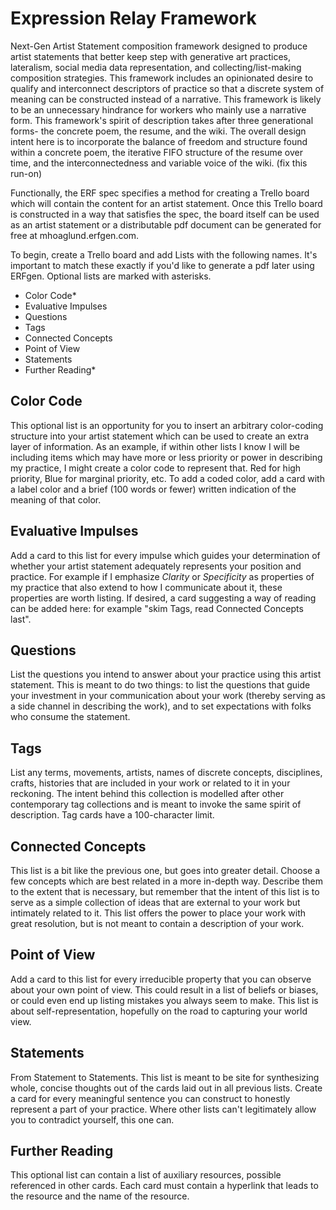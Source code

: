 # Expression Relay Framework

Next-Gen Artist Statement composition framework designed to produce artist statements that better keep step with generative art practices, lateralism, social media data representation, and collecting/list-making composition strategies. This framework includes an opinionated desire to qualify and interconnect descriptors of practice so that a discrete system of meaning can be constructed instead of a narrative. This framework is likely to be an unnecessary hindrance for workers who mainly use a narrative form. This framework's spirit of description takes after three generational forms- the concrete poem, the resume, and the wiki. The overall design intent here is to incorporate the balance of freedom and structure found within a concrete poem, the iterative FIFO structure of the resume over time, and the interconnectedness and variable voice of the wiki. (fix this run-on)

Functionally, the ERF spec specifies a method for creating a Trello board which will contain the content for an artist statement. Once this Trello board is constructed in a way that satisfies the spec, the board itself can be used as an artist statement or a distributable pdf document can be generated for free at mhoaglund.erfgen.com.

To begin, create a Trello board and add Lists with the following names. It's important to match these exactly if you'd like to generate a pdf later using ERFgen. Optional lists are marked with asterisks.

* Color Code\*
* Evaluative Impulses
* Questions
* Tags
* Connected Concepts
* Point of View
* Statements
* Further Reading\*

## Color Code
This optional list is an opportunity for you to insert an arbitrary color-coding structure into your artist statement which can be used to create an extra layer of information. As an example, if within other lists I know I will be including items which may have more or less priority or power in describing my practice, I might create a color code to represent that. Red for high priority, Blue for marginal priority, etc. To add a coded color, add a card with a label color and a brief (100 words or fewer) written indication of the meaning of that color.

## Evaluative Impulses
Add a card to this list for every impulse which guides your determination of whether your artist statement adequately represents your position and practice. For example if I emphasize *Clarity* or *Specificity* as properties of my practice that also extend to how I communicate about it, these properties are worth listing. If desired, a card suggesting a way of reading can be added here: for example "skim Tags, read Connected Concepts last".

## Questions
List the questions you intend to answer about your practice using this artist statement. This is meant to do two things: to list the questions that guide your investment in your communication about your work (thereby serving as a side channel in describing the work), and to set expectations with folks who consume the statement.

## Tags
List any terms, movements, artists, names of discrete concepts, disciplines, crafts, histories that are included in your work or related to it in your reckoning. The intent behind this collection is modelled after other contemporary tag collections and is meant to invoke the same spirit of description. Tag cards have a 100-character limit.

## Connected Concepts
This list is a bit like the previous one, but goes into greater detail. Choose a few concepts which are best related in a more in-depth way. Describe them to the extent that is necessary, but remember that the intent of this list is to serve as a simple collection of ideas that are external to your work but intimately related to it. This list offers the power to place your work with great resolution, but is not meant to contain a description of your work.

## Point of View
Add a card to this list for every irreducible property that you can observe about your own point of view. This could result in a list of beliefs or biases, or could even end up listing mistakes you always seem to make. This list is about self-representation, hopefully on the road to capturing your world view.

## Statements
From Statement to Statements. This list is meant to be site for synthesizing whole, concise thoughts out of the cards laid out in all previous lists. Create a card for every meaningful sentence you can construct to honestly represent a part of your practice. Where other lists can't legitimately allow you to contradict yourself, this one can.

## Further Reading
This optional list can contain a list of auxiliary resources, possible referenced in other cards. Each card must contain a hyperlink that leads to the resource and the name of the resource.